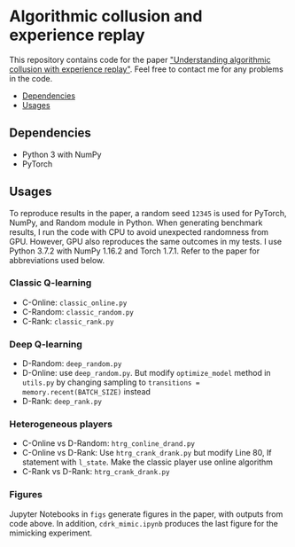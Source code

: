 # Algorithmic collusion and experience replay

This repository contains code for the paper ["Understanding algorithmic collusion with experience replay"](https://arxiv.org/abs/2102.09139). Feel free to contact me for any problems in the code.

- [Dependencies](#dependencies)
- [Usages](#usages)

 ## Dependencies

 - Python 3 with NumPy 
 - PyTorch 

 ## Usages

To reproduce results in the paper, a random seed `12345` is used for PyTorch, NumPy, and Random module in Python. When generating benchmark results, I run the code with CPU to avoid unexpected randomness from GPU. However, GPU also reproduces the same outcomes in my tests. I use Python 3.7.2 with NumPy 1.16.2 and Torch 1.7.1. Refer to the paper for abbreviations used below. 

 ### Classic Q-learning

- C-Online: `classic_online.py`
- C-Random: `classic_random.py`
- C-Rank: `classic_rank.py`

### Deep Q-learning

- D-Random: `deep_random.py`
- D-Online: use `deep_random.py`. But modify `optimize_model` method in `utils.py` by changing sampling to `transitions = memory.recent(BATCH_SIZE)` instead
- D-Rank: `deep_rank.py`

### Heterogeneous players
- C-Online vs D-Random: `htrg_conline_drand.py`
- C-Online vs D-Rank: Use `htrg_crank_drank.py` but modify Line 80, If statement with `l_state`. Make the classic player use online algorithm
- C-Rank vs D-Rank: `htrg_crank_drank.py`

### Figures

Jupyter Notebooks in `figs` generate figures in the paper, with outputs from code above. In addition, `cdrk_mimic.ipynb` produces the last figure for the mimicking experiment.
